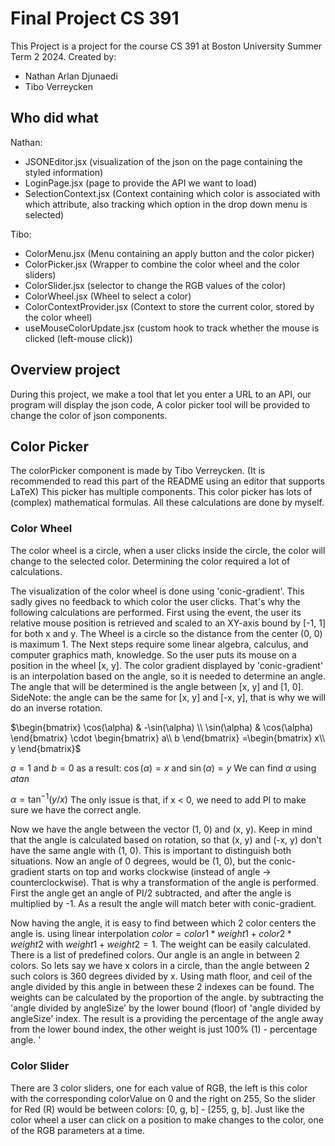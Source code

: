 # Final Project CS 391
This Project is a project for the course CS 391 at Boston University Summer Term 2 2024.
Created by:
- Nathan Arlan Djunaedi
- Tibo Verreycken

## Who did what
Nathan:
 - JSONEditor.jsx (visualization of the json on the page containing the styled information)
 - LoginPage.jsx (page to provide the API we want to load)
 - SelectionContext.jsx (Context containing which color is associated with which attribute, also tracking which option in the drop down menu is selected)

Tibo:
 - ColorMenu.jsx (Menu containing an apply button and the color picker)
 - ColorPicker.jsx (Wrapper to combine the color wheel and the color sliders)
 - ColorSlider.jsx (selector to change the RGB values of the color)
 - ColorWheel.jsx (Wheel to select a color)
 - ColorContextProvider.jsx (Context to store the current color, stored by the color wheel)
 - useMouseColorUpdate.jsx (custom hook to track whether the mouse is clicked (left-mouse click))

## Overview project
During this project, we make a tool that let you enter a URL to an API,
our program will display the json code, A color picker tool will be provided to change the color
of json components.

## Color Picker
The colorPicker component is made by Tibo Verreycken.
(It is recommended to read this part of the README using an editor that supports LaTeX)
This picker has multiple components. This color picker has lots of (complex) mathematical formulas.
All these calculations are done by myself.

### Color Wheel
The color wheel is a circle, when a user clicks inside the circle, the color will change
to the selected color. Determining the color required a lot of calculations.

The visualization of the color wheel is done using 'conic-gradient'. This sadly gives no feedback 
to which color the user clicks. That's why the following calculations are performed.
First using the event, the user its relative mouse position is retrieved and scaled to an XY-axis bound
by [-1, 1] for both x and y. The Wheel is a circle so the distance from the center (0, 0) is maximum 1.
The Next steps require some linear algebra, calculus, and computer graphics math, knowledge.
So the user puts its mouse on a position in the wheel [x, y]. The color gradient displayed by 'conic-gradient' 
is an interpolation based on the angle, so it is needed to determine an angle. The angle that will be determined is the angle between
[x, y] and [1, 0]. SideNote: the angle can be the same for [x, y] and [-x, y], that is why we will do an inverse rotation.


$`\begin{bmatrix}
\cos(\alpha) & -\sin(\alpha) \\
\sin(\alpha) & \cos(\alpha)
\end{bmatrix}
\cdot
\begin{bmatrix}
a\\
b
\end{bmatrix}
=\begin{bmatrix}
x\\
y
\end{bmatrix}`$

$`
a = 1
`$ and $`
b = 0
`$
as a result:
$`
\cos(\alpha) = x
`$ and $`
\sin(\alpha) = y
`$
We can find $`\alpha`$ using $`atan`$

$`\alpha = \tan^{-1}(y/x)`$
The only issue is that, if x < 0, we need to add PI to make sure
we have the correct angle.

Now we have the angle between the vector (1, 0) and (x, y). Keep in mind that the angle is calculated based on rotation, so that (x, y) and (-x, y) don't have the same angle with (1, 0).
This is important to distinguish both situations. Now an angle of 0 degrees, would be (1, 0), but the conic-gradient starts on top and works clockwise (instead of angle -> counterclockwise).
That is why a transformation of the angle is performed. First the angle get an angle of PI/2 subtracted, and after the angle is multiplied by -1. As a result the angle will match beter with conic-gradient.

Now having the angle, it is easy to find between which 2 color centers the angle is.
using linear interpolation $`color = color1*weight1+color2*weight2`$ with $`weight1 + weight 2 = 1`$.
The weight can be easily calculated. There is a list of predefined colors. Our angle is an angle in between 2 colors. So lets say we have x colors in a circle, than the angle between 2 such colors is
360 degrees divided by x. Using math floor, and ceil of the angle divided by this angle in between these 2 indexes can be found. The weights can be calculated by the proportion of the angle.
by subtracting the 'angle divided by angleSize' by the lower bound (floor) of 'angle divided by angleSize' index. The result is a providing the percentage of the angle away from the lower bound index,
the other weight is just 100% (1) - percentage angle.
'
### Color Slider
There are 3 color sliders, one for each value of RGB, the left is this color with the corresponding colorValue on 0 and the right on 255,
So the slider for Red (R) would be between colors: [0, g, b] - [255, g, b]. Just like the color wheel a user can click on a position to make changes to the color,
one of the RGB parameters at a time.

